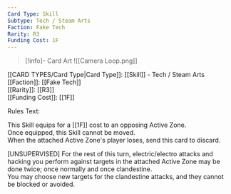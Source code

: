 ```yaml
---
Card Type: Skill
Subtype: Tech / Steam Arts
Faction: Fake Tech
Rarity: R3
Funding Cost: 1F
---
```

> [!info]- Card Art
> ![[Camera Loop.png]]

[[CARD TYPES/Card Type|Card Type]]: [[Skill]] - Tech / Steam Arts  
[[Faction]]: [[Fake Tech]]  
[[Rarity]]: [[R3]]  
[[Funding Cost]]: [[1F]]  

Rules Text:  

This Skill equips for a [[1F]] cost to an opposing Active Zone.  
Once equipped, this Skill cannot be moved.  
When the attached Active Zone's player loses, send this card to discard.  

[UNSUPERVISED] For the rest of this turn, electric/electro attacks and hacking you perform against targets in the attached Active Zone may be done twice; once normally and once clandestine.   
You may choose new targets for the clandestine attacks, and they cannot be blocked or avoided.  